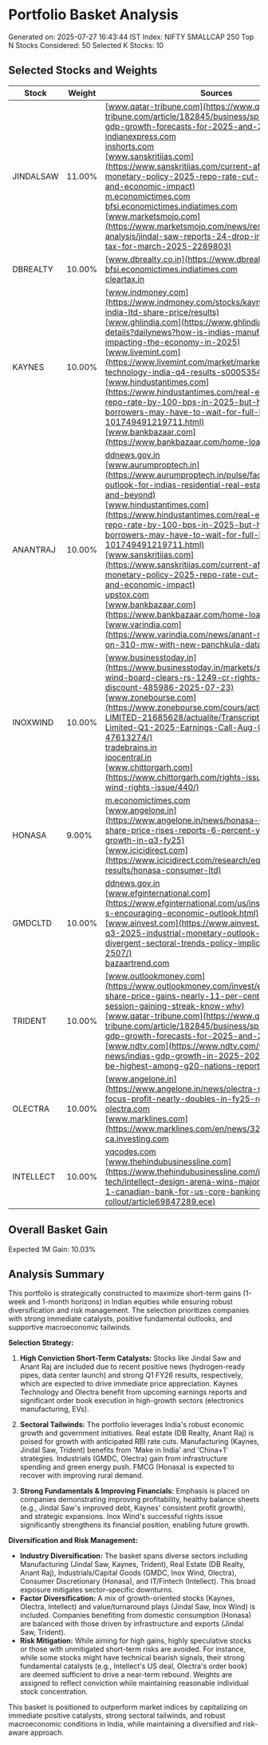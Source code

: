 # Portfolio Basket Analysis
Generated on: 2025-07-27 16:43:44 IST
Index: NIFTY SMALLCAP 250
Top N Stocks Considered: 50
Selected K Stocks: 10

## Selected Stocks and Weights

| Stock | Weight | Sources |
|-------|--------|---------|
| JINDALSAW | 11.00% | [www.qatar-tribune.com](https://www.qatar-tribune.com/article/182845/business/sp-ups-indias-gdp-growth-forecasts-for-2025-and-2026)<br>[indianexpress.com](https://indianexpress.com/article/business/world-bank-india-fy26-gdp-growth-forecast-lowers-2025-10059042/)<br>[inshorts.com](https://inshorts.com/en/news/imf-projects-india-s-gdp-growth-to-be-at-6-5--in-2025-and-2026-1737179180642)<br>[www.sanskritiias.com](https://www.sanskritiias.com/current-affairs/rbi-monetary-policy-2025-repo-rate-cut-gdp-forecast-and-economic-impact)<br>[m.economictimes.com](https://m.economictimes.com/news/economy/policy/rbi-to-hold-rates-in-august-expected-to-cut-again-later-this-year-poll/articleshow/122892703.cms)<br>[bfsi.economictimes.indiatimes.com](https://bfsi.economictimes.indiatimes.com/articles/rbi-set-to-cut-interest-rates-by-25-basis-points-amid-falling-inflation/122801530)<br>[www.marketsmojo.com](https://www.marketsmojo.com/news/result-analysis/jindal-saw-reports-24-drop-in-profit-before-tax-for-march-2025-2289803) |
| DBREALTY | 10.00% | [www.dbrealty.co.in](https://www.dbrealty.co.in/)<br>[bfsi.economictimes.indiatimes.com](https://bfsi.economictimes.indiatimes.com/articles/rbi-set-to-cut-interest-rates-by-25-basis-points-amid-falling-inflation/122801530)<br>[cleartax.in](https://cleartax.in/s/repo-rate) |
| KAYNES | 10.00% | [www.indmoney.com](https://www.indmoney.com/stocks/kaynes-technology-india-ltd-share-price/results)<br>[www.ghlindia.com](https://www.ghlindia.com/news-details?dailynews?how-is-indias-manufacturing-growth-impacting-the-economy-in-2025)<br>[www.livemint.com](https://www.livemint.com/market/market-stats/kaynes-technology-india-q4-results-s0005354)<br>[www.hindustantimes.com](https://www.hindustantimes.com/real-estate/rbi-cuts-repo-rate-by-100-bps-in-2025-but-home-loan-borrowers-may-have-to-wait-for-full-benefit-101749491219711.html)<br>[www.bankbazaar.com](https://www.bankbazaar.com/home-loan/repo-rate.html) |
| ANANTRAJ | 10.00% | [ddnews.gov.in](https://ddnews.gov.in/en/eci-begins-process-to-elect-new-vice-president-after-dhankhars-resignation-2/)<br>[www.aurumproptech.in](https://www.aurumproptech.in/pulse/faqs/what-is-the-outlook-for-indias-residential-real-estate-in-2025-and-beyond)<br>[www.hindustantimes.com](https://www.hindustantimes.com/real-estate/rbi-cuts-repo-rate-by-100-bps-in-2025-but-home-loan-borrowers-may-have-to-wait-for-full-benefit-101749491219711.html)<br>[www.sanskritiias.com](https://www.sanskritiias.com/current-affairs/rbi-monetary-policy-2025-repo-rate-cut-gdp-forecast-and-economic-impact)<br>[upstox.com](https://upstox.com/news/personal-finance/latest-updates/top-financial-changes-from-august-2025-new-upi-rules-rbi-repo-rate-to-lpg-cng-price-reset-and-more/article-178708/)<br>[www.bankbazaar.com](https://www.bankbazaar.com/home-loan/repo-rate.html)<br>[www.varindia.com](https://www.varindia.com/news/anant-raj-sets-sights-on-310-mw-with-new-panchkula-data-center) |
| INOXWIND | 10.00% | [www.businesstoday.in](https://www.businesstoday.in/markets/stocks/story/inox-wind-board-clears-rs-1249-cr-rights-issue-at-27-discount-485986-2025-07-23)<br>[www.zonebourse.com](https://www.zonebourse.com/cours/action/INOX-WIND-LIMITED-21685628/actualite/Transcript-Inox-Wind-Limited-Q1-2025-Earnings-Call-Aug-09-2024-47613274/)<br>[tradebrains.in](https://tradebrains.in/green-energy-stock-in-focus-after-board-approves-rights-issue-of-10-41-cr-equity-shares/)<br>[ipocentral.in](https://ipocentral.in/inox-wind-rights-issue-dates-price-allotment/)<br>[www.chittorgarh.com](https://www.chittorgarh.com/rights-issue-news/inox-wind-rights-issue/440/) |
| HONASA | 9.00% | [m.economictimes.com](https://m.economictimes.com/news/economy/policy/rbi-may-go-for-another-25-bps-rate-cut-in-august-repo-rate-to-come-down-at-5-25-icici-bank/articleshow/122723754.cms)<br>[www.angelone.in](https://www.angelone.in/news/honasa-consumer-share-price-rises-reports-6-percent-yoy-revenue-growth-in-q3-fy25)<br>[www.icicidirect.com](https://www.icicidirect.com/research/equity/rapid-results/honasa-consumer-ltd) |
| GMDCLTD | 10.00% | [ddnews.gov.in](https://ddnews.gov.in/en/indias-gdp-growth-projected-at-6-4-6-7-for-fy26-cii/)<br>[www.efginternational.com](https://www.efginternational.com/us/insights/2025/india-s-encouraging-economic-outlook.html)<br>[www.ainvest.com](https://www.ainvest.com/news/india-q3-2025-industrial-monetary-outlook-navigating-divergent-sectoral-trends-policy-implications-investors-2507/)<br>[bazaartrend.com](https://bazaartrend.com/nse-india/gmdcltd-share-price) |
| TRIDENT | 10.00% | [www.outlookmoney.com](https://www.outlookmoney.com/invest/equity/trident-share-price-gains-nearly-11-per-cent-in-three-session-gaining-streak-know-why)<br>[www.qatar-tribune.com](https://www.qatar-tribune.com/article/182845/business/sp-ups-indias-gdp-growth-forecasts-for-2025-and-2026)<br>[www.ndtv.com](https://www.ndtv.com/world-news/indias-gdp-growth-in-2025-2026-estimated-to-be-highest-among-g20-nations-report-8584105) |
| OLECTRA | 10.00% | [www.angelone.in](https://www.angelone.in/news/olectra-share-price-in-focus-profit-nearly-doubles-in-fy25-results)<br>[olectra.com](https://olectra.com/wp-content/uploads/AxisCap-Olectra-May28-2025.pdf)<br>[www.marklines.com](https://www.marklines.com/en/news/321787)<br>[ca.investing.com](https://ca.investing.com/news/company-news/olectra-greentech-ltd-bom532439-q4-2025-earnings-call-highlights-strong-revenue-growth-amid--4040909) |
| INTELLECT | 10.00% | [vqcodes.com](https://vqcodes.com/indian-it-industry-outlook-2025-key-growth-challenges/)<br>[www.thehindubusinessline.com](https://www.thehindubusinessline.com/info-tech/intellect-design-arena-wins-major-deal-with-tier-1-canadian-bank-for-us-core-banking-rollout/article69847289.ece) |

## Overall Basket Gain

Expected 1M Gain: 10.03%

## Analysis Summary

This portfolio is strategically constructed to maximize short-term gains (1-week and 1-month horizons) in Indian equities while ensuring robust diversification and risk management. The selection prioritizes companies with strong immediate catalysts, positive fundamental outlooks, and supportive macroeconomic tailwinds.

**Selection Strategy:**

1.  **High Conviction Short-Term Catalysts:** Stocks like Jindal Saw and Anant Raj are included due to recent positive news (hydrogen-ready pipes, data center launch) and strong Q1 FY26 results, respectively, which are expected to drive immediate price appreciation. Kaynes Technology and Olectra benefit from upcoming earnings reports and significant order book execution in high-growth sectors (electronics manufacturing, EVs).

2.  **Sectoral Tailwinds:** The portfolio leverages India's robust economic growth and government initiatives. Real estate (DB Realty, Anant Raj) is poised for growth with anticipated RBI rate cuts. Manufacturing (Kaynes, Jindal Saw, Trident) benefits from 'Make in India' and 'China+1' strategies. Industrials (GMDC, Olectra) gain from infrastructure spending and green energy push. FMCG (Honasa) is expected to recover with improving rural demand.

3.  **Strong Fundamentals & Improving Financials:** Emphasis is placed on companies demonstrating improving profitability, healthy balance sheets (e.g., Jindal Saw's improved debt, Kaynes' consistent profit growth), and strategic expansions. Inox Wind's successful rights issue significantly strengthens its financial position, enabling future growth.

**Diversification and Risk Management:**

*   **Industry Diversification:** The basket spans diverse sectors including Manufacturing (Jindal Saw, Kaynes, Trident), Real Estate (DB Realty, Anant Raj), Industrials/Capital Goods (GMDC, Inox Wind, Olectra), Consumer Discretionary (Honasa), and IT/Fintech (Intellect). This broad exposure mitigates sector-specific downturns.
*   **Factor Diversification:** A mix of growth-oriented stocks (Kaynes, Olectra, Intellect) and value/turnaround plays (Jindal Saw, Inox Wind) is included. Companies benefiting from domestic consumption (Honasa) are balanced with those driven by infrastructure and exports (Jindal Saw, Trident).
*   **Risk Mitigation:** While aiming for high gains, highly speculative stocks or those with unmitigated short-term risks are avoided. For instance, while some stocks might have technical bearish signals, their strong fundamental catalysts (e.g., Intellect's US deal, Olectra's order book) are deemed sufficient to drive a near-term rebound. Weights are assigned to reflect conviction while maintaining reasonable individual stock concentration.

This basket is positioned to outperform market indices by capitalizing on immediate positive catalysts, strong sectoral tailwinds, and robust macroeconomic conditions in India, while maintaining a diversified and risk-aware approach.
